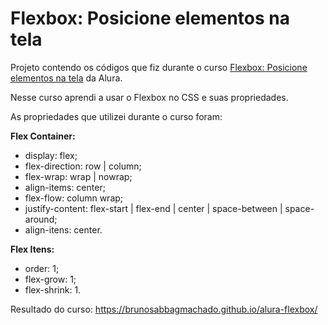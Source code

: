 # Flexbox: Posicione elementos na tela

Projeto contendo os códigos que fiz durante o curso [Flexbox: Posicione elementos na tela](https://cursos.alura.com.br/course/posicione-elementos-com-flexbox) da Alura. 

Nesse curso aprendi a usar o Flexbox no CSS e suas propriedades.

As propriedades que utilizei durante o curso foram:

**Flex Container:**
- display: flex;
- flex-direction: row | column;
- flex-wrap: wrap | nowrap;
- align-items: center;
- flex-flow: column wrap;
- justify-content: flex-start | flex-end | center | space-between | space-around;
- align-itens: center.

**Flex Itens:**
- order: 1;
- flex-grow: 1;
- flex-shrink: 1.


Resultado do curso: https://brunosabbagmachado.github.io/alura-flexbox/
